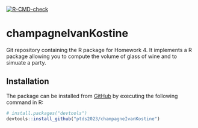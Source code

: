 <!-- badges: start -->
[![R-CMD-check](https://github.com/ptds2023/champagneIvanKostine/actions/workflows/R-CMD-check.yaml/badge.svg)](https://github.com/ptds2023/champagneIvanKostine/actions/workflows/R-CMD-check.yaml)
<!-- badges: end -->

# champagneIvanKostine
Git repository containing the R package for Homework 4. It implements a R package allowing you to compute the volume of glass of wine and to simuate a party.

## Installation

The package can be installed from [GitHub](https://github.com/) by executing the following command in R:

``` r
# install.packages("devtools")
devtools::install_github("ptds2023/champagneIvanKostine")
```

##
